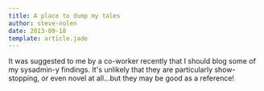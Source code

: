```yaml
---
title: A place to dump my tales
author: steve-nolen
date: 2013-09-18
template: article.jade
---
```


It was suggested to me by a co-worker recently that I should blog some of my sysadmin-y findings. It's unlikely that they are particularly show-stopping, or even novel at all...but they may be good as a reference!